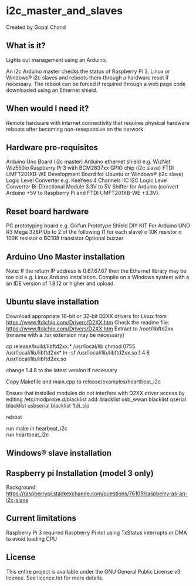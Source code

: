 # i2c_master_and_slaves
Created by Gopal Chand

## What is it?
Lights out management using an Arduino. 

An i2c Arduino master checks the status of Raspberry Pi 3, Linux or Windows® i2c slaves and reboots them through a hardware reset if necessary. The reboot can be forced if required through a web page code downloaded using an Ethernet shield.

## When would I need it?
Remote hardware with internet connectivity that requires physical hardware reboots after becoming non-reseponsive on the network.

## Hardware pre-requisites
Arduino Uno Board (i2c master)
Arduino ethernet shield e.g. WizNet Wiz550io
Raspberry Pi 3 with BCM2837xx GPIO chip (i2c slave)
FTDI UMFT201XB-WE Development Board for Ubuntu or Windows® (i2c slave)
Logic Level Converter e.g. KeeYees 4 Channels IIC I2C Logic Level Converter Bi-Directional Module 3.3V to 5V Shifter for Arduino (convert Arduino +5V to Raspberry Pi and FTDI UMFT201XB-WE +3.3V).

## Reset board hardware
PC prototyping board e.g. Gikfun Prototype Shield DIY KIT For Arduino UNO R3 Mega 328P
Up to 2 of the following (1 for each slave)
  o 10K resistor
  o 100K resistor
  o BC108 transistor
Optional buzzer

## Arduino Uno Master installation
Note: If the return IP address is 0.67.67.67 then the Ethernet library may be too old e.g. Linux Arduino installation. Compile on a Windows system with a an IDE version of 1.8.12 or higher and upload.

## Ubuntu slave installation
Download appropriate 16-bit or 32-bit D2XX drivers for Linux from https://www.ftdichip.com/Drivers/D2XX.htm
Check the readme file: https://www.ftdichip.com/Drivers/D2XX.htm
Extract to /root/libftd2xx (rename with a .tar extension may be necessary)

cp release/build/libftd2xx.* /usr/local/lib
chmod 0755 /usr/local/lib/libftd2xx*
ln -sf /usr/local/lib/libftd2xx.so.1.4.8 /usr/local/lib/libftd2xx.so

change 1.4.8 to the latest version if necessary

Copy Makefile and main.cpp to release/examples/heartbeat_i2c

Ensure that installed modules do not interfere with D2XX driver access by editing /etc/modprobe.d/blacklist
add:
blacklist usb_wwan
blacklist qserial
blacklist usbserial
blacklist ftdi_sio

reboot

run make in hearbeat_i2c  
run heartbeat_i2c

## Windows® slave installation

## Raspberry pi Installation (model 3 only)
Background: https://raspberrypi.stackexchange.com/questions/76109/raspberry-as-an-i2c-slave

## Current limitations
Raspberry Pi 3 required
Raspberry Pi not using TxStatus interrupts or DMA to avoid loading CPU

## License
This entire project is available under the GNU General Public License v3 licence. See licence.txt for more details.
